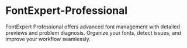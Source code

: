 # FontExpert-Professional
FontExpert Professional offers advanced font management with detailed previews and problem diagnosis. Organize your fonts, detect issues, and improve your workflow seamlessly.
